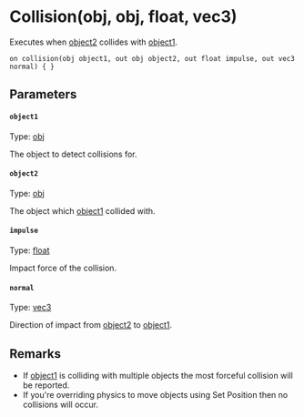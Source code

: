 # Collision(obj, obj, float, vec3)

Executes when [object2](#object2) collides with [object1](#object1).

```
on collision(obj object1, out obj object2, out float impulse, out vec3 normal) { }
```

## Parameters

#### `object1`
Type: [obj](/MdDocs/Types/Obj.md)

The object to detect collisions for.

#### `object2`
Type: [obj](/MdDocs/Types/Obj.md)

The object which [object1](#object1) collided with.

#### `impulse`
Type: [float](/MdDocs/Types/Float.md)

Impact force of the collision.

#### `normal`
Type: [vec3](/MdDocs/Types/Vec3.md)

Direction of impact from [object2](#object2) to [object1](#object1).

## Remarks

- If [object1](#object1) is colliding with multiple objects the most forceful collision will be reported.
- If you're overriding physics to move objects using Set Position then no collisions will occur.

